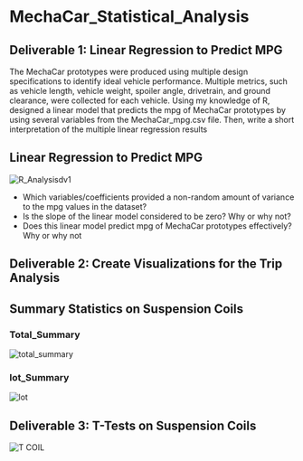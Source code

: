 # MechaCar_Statistical_Analysis


## Deliverable 1: Linear Regression to Predict MPG

The MechaCar prototypes were produced using multiple design specifications to identify ideal vehicle performance. Multiple metrics, such as vehicle length, vehicle weight, spoiler angle, drivetrain, and ground clearance, were collected for each vehicle. Using my knowledge of R, designed a linear model that predicts the mpg of MechaCar prototypes by using several variables from the MechaCar_mpg.csv file. Then, write a short interpretation of the multiple linear regression results 

## Linear Regression to Predict MPG

![R_Analysisdv1](https://user-images.githubusercontent.com/58860105/143767644-ffe28ee0-5a8d-42ee-844b-7b65e3bafaee.PNG)

* Which variables/coefficients provided a non-random amount of variance to the mpg values in the dataset?
* Is the slope of the linear model considered to be zero? Why or why not?
* Does this linear model predict mpg of MechaCar prototypes effectively? Why or why not

## Deliverable 2: Create Visualizations for the Trip Analysis

## Summary Statistics on Suspension Coils

### Total_Summary

![total_summary](https://user-images.githubusercontent.com/58860105/143768229-4d50d23a-0c61-479b-b315-9616baa07f61.PNG)


### lot_Summary 

![lot](https://user-images.githubusercontent.com/58860105/143769246-244cca3c-d140-448b-adc1-a3f2f6c85d59.PNG)




## Deliverable 3: T-Tests on Suspension Coils

![T COIL](https://user-images.githubusercontent.com/58860105/143768711-d32b280e-9bf3-4530-b71f-8bf397d3d830.PNG)




